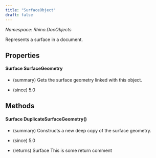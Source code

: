 ```yaml
---
title: "SurfaceObject"
draft: false
---
```


*Namespace: Rhino.DocObjects*

   Represents a surface in a document.
   
## Properties
#### Surface SurfaceGeometry
- (summary) 
     Gets the surface geometry linked with this object.
     
- (since) 5.0
## Methods
#### Surface DuplicateSurfaceGeometry()
- (summary) 
     Constructs a new deep copy of the surface geometry.
     
- (since) 5.0
- (returns) Surface This is some return comment
